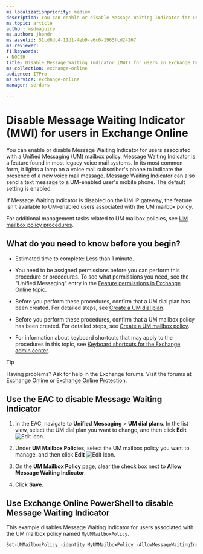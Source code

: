 ```yaml
---
ms.localizationpriority: medium
description: You can enable or disable Message Waiting Indicator for users associated with a Unified Messaging (UM) mailbox policy. Message Waiting Indicator is a feature found in most legacy voice mail systems. In its most common form, it lights a lamp on a voice mail subscriber's phone to indicate the presence of a new voice mail message. Message Waiting Indicator can also send a text message to a UM-enabled user's mobile phone. The default setting is enabled.
ms.topic: article
author: msdmaguire
ms.author: jhendr
ms.assetid: 51cd6dc4-11d1-4eb9-a6c6-1965fcd24267
ms.reviewer: 
f1.keywords:
- NOCSH
title: Disable Message Waiting Indicator (MWI) for users in Exchange Online
ms.collection: exchange-online
audience: ITPro
ms.service: exchange-online
manager: serdars

---
```


# Disable Message Waiting Indicator (MWI) for users in Exchange Online

You can enable or disable Message Waiting Indicator for users associated with a Unified Messaging (UM) mailbox policy. Message Waiting Indicator is a feature found in most legacy voice mail systems. In its most common form, it lights a lamp on a voice mail subscriber's phone to indicate the presence of a new voice mail message. Message Waiting Indicator can also send a text message to a UM-enabled user's mobile phone. The default setting is enabled.

If Message Waiting Indicator is disabled on the UM IP gateway, the feature isn't available to UM-enabled users associated with the UM mailbox policy.

For additional management tasks related to UM mailbox policies, see [UM mailbox policy procedures](../../voice-mail-unified-messaging/set-up-voice-mail/um-mailbox-policy-procedures.md).

## What do you need to know before you begin?

- Estimated time to complete: Less than 1 minute.

- You need to be assigned permissions before you can perform this procedure or procedures. To see what permissions you need, see the "Unified Messaging" entry in the [Feature permissions in Exchange Online](../../permissions-exo/feature-permissions.md) topic.

- Before you perform these procedures, confirm that a UM dial plan has been created. For detailed steps, see [Create a UM dial plan](../../voice-mail-unified-messaging/connect-voice-mail-system/create-um-dial-plan.md).

- Before you perform these procedures, confirm that a UM mailbox policy has been created. For detailed steps, see [Create a UM mailbox policy](../../voice-mail-unified-messaging/set-up-voice-mail/create-um-mailbox-policy.md).

- For information about keyboard shortcuts that may apply to the procedures in this topic, see [Keyboard shortcuts for the Exchange admin center](../../accessibility/keyboard-shortcuts-in-admin-center.md).

> [!TIP]
> Having problems? Ask for help in the Exchange forums. Visit the forums at [Exchange Online](https://social.technet.microsoft.com/forums/msonline/home?forum=onlineservicesexchange) or [Exchange Online Protection](https://social.technet.microsoft.com/forums/forefront/home?forum=FOPE).

## Use the EAC to disable Message Waiting Indicator

1. In the EAC, navigate to **Unified Messaging** \> **UM dial plans**. In the list view, select the UM dial plan you want to change, and then click **Edit** ![Edit icon](../../media/ITPro_EAC_EditIcon.gif).

2. Under **UM Mailbox Policies**, select the UM mailbox policy you want to manage, and then click **Edit** ![Edit icon](../../media/ITPro_EAC_EditIcon.gif).

3. On the **UM Mailbox Policy** page, clear the check box next to **Allow Message Waiting Indicator**.

4. Click **Save**.

## Use Exchange Online PowerShell to disable Message Waiting Indicator

This example disables Message Waiting Indicator for users associated with the UM mailbox policy named `MyUMMailboxPolicy`.

```PowerShell
Set-UMMailboxPolicy -identity MyUMMailboxPolicy -AllowMessageWaitingIndicator $false
```
